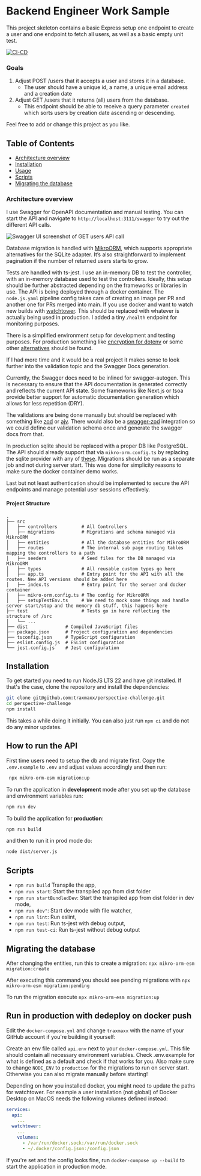 # Backend Engineer Work Sample

This project skeleton contains a basic Express setup one endpoint to create a user and one endpoint to fetch all users, as well as a basic empty unit test.

[![CI-CD](https://github.com/Traxmaxx/perspective-challenge/actions/workflows/node.js.yml/badge.svg)](https://github.com/Traxmaxx/perspective-challenge/actions/workflows/node.js.yml)


### Goals
1. Adjust POST /users that it accepts a user and stores it in a database.
    * The user should have a unique id, a name, a unique email address and a creation date
2. Adjust GET /users that it returns (all) users from the database.
   * This endpoint should be able to receive a query parameter `created` which sorts users by creation date ascending or descending.

Feel free to add or change this project as you like.

## Table of Contents

- [Architecture overview](#architecture-overview)
- [Installation](#installation)
- [Usage](#usage)
- [Scripts](#scripts)
- [Migrating the database](#migrating-the-database)


### Architecture overview

I use Swagger for OpenAPI documentation and manual testing. You can start the API and navigate to `http://localhost:3111/swagger` to try out the different API calls.

![Swagger UI screenshot of GET users API call](screenshot.png)

Database migration is handled with [MikroORM](https://mikro-orm.io/), which supports appropriate alternatives for the SQLite adapter. It’s also straightforward to implement pagination if the number of returned users starts to grow.

Tests are handled with ts-jest. I use an in-memory DB to test the controller, with an in-memory database used to test the controllers. Ideally, this setup should be further abstracted depending on the frameworks or libraries in use. The API is being deployed through a docker container. The `node.js.yaml` pipeline config takes care of creating an image per PR and another one for PRs merged into main. If you use docker and want to watch new builds with [watchtower](https://github.com/containrrr/watchtower). This should be replaced with whatever is actually being used in production. I added a tiny `/health` endpoint for monitoring purposes.

There is a simplified environment setup for development and testing purposes. For production something like [encryption for dotenv](https://dotenvx.com/docs/quickstart/encryption) or some other [alternatives](https://developer.hashicorp.com/vault) should be found.

If I had more time and it would be a real project it makes sense to look further into the validation topic and the Swagger Docs generation.

Currently, the Swagger docs need to be inlined for swagger-autogen. This is necessary to ensure that the API documentation is generated correctly and reflects the current API state. Some frameworks like Next.js or tsoa provide better support for automatic documentation generation which allows for less repetition (DRY).

The validations are being done manually but should be replaced with something like [zod](https://www.npmjs.com/package/zod) or [ajv](https://www.npmjs.com/package/ajv). There would also be a [swagger-zod](https://www.npmjs.com/package/@kubb/swagger-zod) integration so we could define our validation schema once and generate the swagger docs from that.

In production sqlite should be replaced with a proper DB like PostgreSQL. The API should already support that via `mikro-orm.config.ts` by replacing the sqlite provider with any of [these](https://mikro-orm.io/docs/recipes). Migrations should be run as a separate job and not during server start. This was done for simplicity reasons to make sure the docker container demo works.

Last but not least authentication should be implemented to secure the API endpoints and manage potential user sessions effectively.

#### Project Structure

```plaintext
.
├── src
│   ├── controllers         # All Controllers
│   ├── migrations          # Migrations and schema managed via MikroORM
│   ├── entities            # All the database entities for MikroORM
│   ├── routes              # The internal sub page routing tables mapping the controllers to a path
│   ├── seeders             # Seed files for the DB managed via MikroORM
│   ├── types               # All reusable custom types go here
│   ├── app.ts              # Entry point for the API with all the routes. New API versions should be added here
│   ├── index.ts            # Entry point for the server and docker container
│   ├── mikro-orm.config.ts # The config for MikroORM
│   ├── setupTestEnv.ts     # We need to mock some things and handle server start/stop and the memory db stuff, this happens here
├── test                    # Tests go in here reflecting the structure of /src
│   └── ...
├── dist              # Compiled JavaScript files
├── package.json      # Project configuration and dependencies
├── tsconfig.json     # TypeScript configuration
├── eslint.config.js  # ESLint configuration
└── jest.config.js    # Jest configuration
```

## Installation

To get started you need to run NodeJS LTS 22 and have git installed. If that's the case, clone the repository and install the dependencies:

```bash
git clone git@github.com:traxmaxx/perspective-challenge.git
cd perspective-challenge
npm install

```

This takes a while doing it initially. You can also just run `npm ci` and do not do any minor updates.


## How to run the API

First time users need to setup the db and migrate first. Copy the `.env.example` to `.env` and adjust values accordingly and then run:

```bash
 npx mikro-orm-esm migration:up
```

To run the application in **development** mode after you set up the database and environment variables run:

```bash
npm run dev
```

To build the application for **production**:

```bash
npm run build
```

and then to run it in prod mode do:

```bash
node dist/server.js
```


## Scripts 
- `npm run build` Transpile the app,
- `npm run start`: Start the transpiled app from dist folder 
- `npm run startBundledDev`: Start the transpiled app from dist folder in dev mode,
- `npm run dev"`: Start dev mode with file watcher,
- `npm run lint`: Run eslint,
- `npm run test`: Run ts-jest with debug output,
- `npm run test-ci`: Run ts-jest without debug output


## Migrating the database

After changing the entities, run this to create a migration:
`npx mikro-orm-esm migration:create`

After executing this command you should see pending migrations with
`npx mikro-orm-esm migration:pending`

To run the migration execute
`npx mikro-orm-esm migration:up`


## Run in production with dedeploy on docker push

Edit the `docker-compose.yml` and change `traxmaxx` with the name of your GitHub account if you're building it yourself:

Create an env file called `api.env` next to your `docker-compose.yml`. This file should contain all necessary environment variables. Check .env.example for what is defined as a default and check if that works for you.
Also make sure to change `NODE_ENV` to `production` for the migrations to run on server start. Otherwise you can also migrate manually before starting!

Depending on how you installed docker, you might need to update the paths for watchtower. For example a user installation (not global) of Docker Desktop on MacOS needs the following volumes defined instead:
```yaml
services:
  api:
    ...
  watchtower:
    ...
    volumes:
      - /var/run/docker.sock:/var/run/docker.sock
      - ~/.docker/config.json:/config.json
```

If you're set and the config looks fine, run `docker-compose up --build` to start the application in production mode.